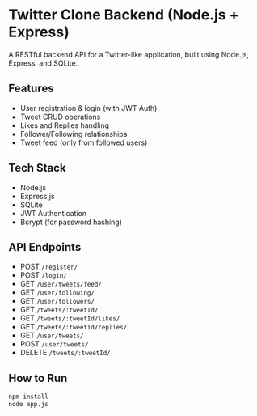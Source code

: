 # Twitter Clone Backend (Node.js + Express)

A RESTful backend API for a Twitter-like application, built using Node.js, Express, and SQLite.

## Features

- User registration & login (with JWT Auth)
- Tweet CRUD operations
- Likes and Replies handling
- Follower/Following relationships
- Tweet feed (only from followed users)

## Tech Stack

- Node.js
- Express.js
- SQLite
- JWT Authentication
- Bcrypt (for password hashing)

## API Endpoints

- POST `/register/`
- POST `/login/`
- GET `/user/tweets/feed/`
- GET `/user/following/`
- GET `/user/followers/`
- GET `/tweets/:tweetId/`
- GET `/tweets/:tweetId/likes/`
- GET `/tweets/:tweetId/replies/`
- GET `/user/tweets/`
- POST `/user/tweets/`
- DELETE `/tweets/:tweetId/`

## How to Run

```bash
npm install
node app.js
